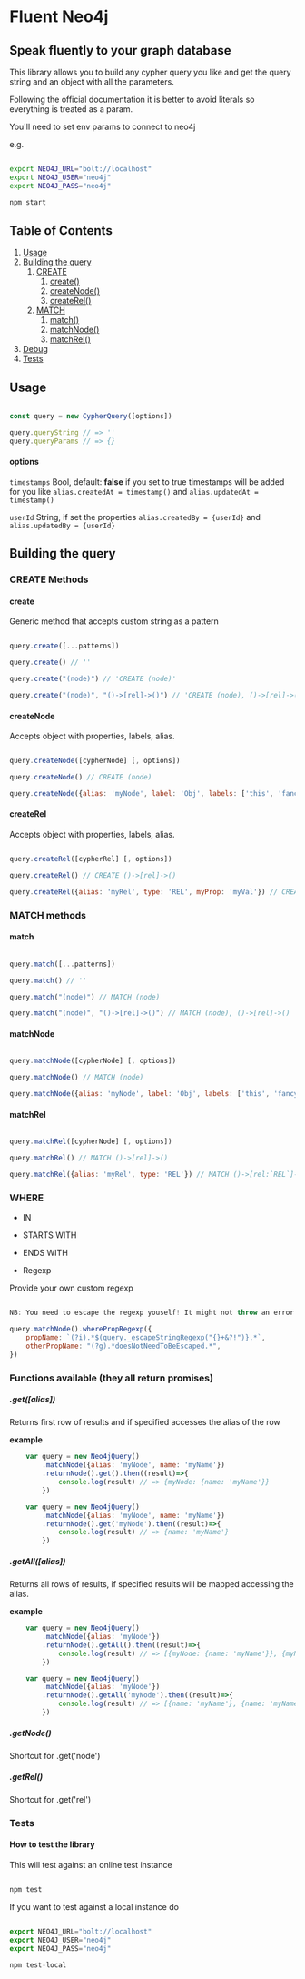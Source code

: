 # Fluent Neo4j

## Speak fluently to your graph database

This library allows you to build any cypher query you like and get the query string and an object with all the parameters.

Following the official documentation it is better to avoid literals so everything is treated as a param.

You'll need to set env params to connect to neo4j

e.g.

~~~sh

export NEO4J_URL="bolt://localhost"
export NEO4J_USER="neo4j"
export NEO4J_PASS="neo4j"

npm start

~~~

## Table of Contents
1. [Usage](#usage)
2. [Building the query](#building)
	1. [CREATE](#createMethods)
		1. [create()](#create)
		2. [createNode()](#createNode)
		3. [createRel()](#createRel)
	2. [MATCH](#matchMethods)
		1. [match()](#match)
		2. [matchNode()](#matchNode)
		3. [matchRel()](#matchRel)
3. [Debug](#debug)
4. [Tests](#tests)

## <a name="usage"></a> Usage

~~~js

const query = new CypherQuery([options])

query.queryString // => ''
query.queryParams // => {}

~~~

#### options

``` timestamps ``` Bool, default: __false__
if you set to true timestamps will be added for you like ```alias.createdAt = timestamp()``` and ```alias.updatedAt = timestamp()```


```userId``` String, if set the properties ```alias.createdBy = {userId}``` and ```alias.updatedBy = {userId}```

## <a name="building"></a> Building the query

### <a name="createMethods"></a> CREATE Methods

#### <a name="create"></a> create

Generic method that accepts custom string as a pattern

~~~js

query.create([...patterns])

query.create() // ''

query.create("(node)") // 'CREATE (node)'

query.create("(node)", "()->[rel]->()") // 'CREATE (node), ()->[rel]->()'

~~~

#### <a name="createNode"></a> createNode

Accepts object with properties, labels, alias.

~~~js

query.createNode([cypherNode] [, options])

query.createNode() // CREATE (node)

query.createNode({alias: 'myNode', label: 'Obj', labels: ['this', 'fancy label']}) // CREATE (myNode:`Obj`:`this`:`fancy label`)

~~~

#### <a name="createRel"></a> createRel

Accepts object with properties, labels, alias.

~~~js

query.createRel([cypherRel] [, options])

query.createRel() // CREATE ()->[rel]->()

query.createRel({alias: 'myRel', type: 'REL', myProp: 'myVal'}) // CREATE ()->[myRel:`REL` {myProp:'myVal'}]->()

~~~

### <a name="matchMethods"></a> MATCH methods

#### <a name="match"></a> match

~~~js

query.match([...patterns])

query.match() // ''

query.match("(node)") // MATCH (node)

query.match("(node)", "()->[rel]->()") // MATCH (node), ()->[rel]->()

~~~

#### <a name="matchNode"></a> matchNode

~~~js

query.matchNode([cypherNode] [, options])

query.matchNode() // MATCH (node)

query.matchNode({alias: 'myNode', label: 'Obj', labels: ['this', 'fancy label']}) // MATCH (myNode:`Obj`:`this`:`fancy label`)

~~~

#### <a name="matchRel"></a> matchRel

~~~js

query.matchRel([cypherNode] [, options])

query.matchRel() // MATCH ()->[rel]->()

query.matchRel({alias: 'myRel', type: 'REL'}) // MATCH ()->[rel:`REL`]->()

~~~

### WHERE

- IN

- STARTS WITH

- ENDS WITH

- Regexp

Provide your own custom regexp

~~~js

NB: You need to escape the regexp youself! It might not throw an error but results will be wrong, use built in function

query.matchNode().wherePropRegexp({
	propName: `(?i).*$(query._escapeStringRegexp("{}+&?!")}.*`,
	otherPropName: "(?g).*doesNotNeedToBeEscaped.*",
})

~~~


### Functions available (they all return promises)

##### .get([alias])

Returns first row of results and if specified accesses the alias of the row

**example**

~~~js
	var query = new Neo4jQuery()
		.matchNode({alias: 'myNode', name: 'myName'})
		.returnNode().get().then((result)=>{
			console.log(result) // => {myNode: {name: 'myName'}}
		})
~~~

~~~js
	var query = new Neo4jQuery()
		.matchNode({alias: 'myNode', name: 'myName'})
		.returnNode().get('myNode').then((result)=>{
			console.log(result) // => {name: 'myName'}
		})
~~~

##### .getAll([alias])

Returns all rows of results, if specified results will be mapped accessing the alias.

**example**

~~~js
	var query = new Neo4jQuery()
		.matchNode({alias: 'myNode'})
		.returnNode().getAll().then((result)=>{
			console.log(result) // => [{myNode: {name: 'myName'}}, {myNode: {name: 'myName2'}}]
		})
~~~

~~~js
	var query = new Neo4jQuery()
		.matchNode({alias: 'myNode'})
		.returnNode().getAll('myNode').then((result)=>{
			console.log(result) // => [{name: 'myName'}, {name: 'myName2'}]
		})
~~~

##### .getNode()

Shortcut for .get('node')

##### .getRel()

Shortcut for .get('rel')


### <a name="tests"></a> Tests

#### <a name="libtest"></a> How to test the library

This will test against an online test instance

~~~js

npm test

~~~

If you want to test against a local instance do

~~~js

export NEO4J_URL="bolt://localhost"
export NEO4J_USER="neo4j"
export NEO4J_PASS="neo4j"

npm test-local

~~~
